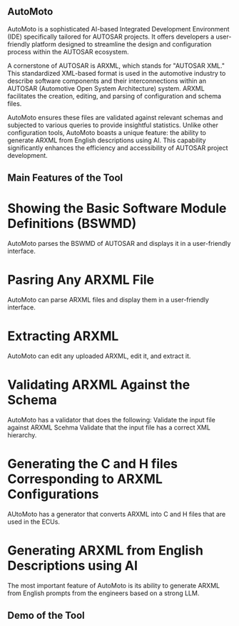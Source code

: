 ## AutoMoto
AutoMoto is a sophisticated AI-based Integrated Development Environment (IDE) specifically tailored for AUTOSAR projects. It offers developers a user-friendly platform designed to streamline the design and configuration process within the AUTOSAR ecosystem.

A cornerstone of AUTOSAR is ARXML, which stands for "AUTOSAR XML." This standardized XML-based format is used in the automotive industry to describe software components and their interconnections within an AUTOSAR (Automotive Open System Architecture) system. ARXML facilitates the creation, editing, and parsing of configuration and schema files.

AutoMoto ensures these files are validated against relevant schemas and subjected to various queries to provide insightful statistics. Unlike other configuration tools, AutoMoto boasts a unique feature: the ability to generate ARXML from English descriptions using AI. This capability significantly enhances the efficiency and accessibility of AUTOSAR project development.

## Main Features of the Tool

# Showing the Basic Software Module Definitions (BSWMD)
AutoMoto parses the BSWMD of AUTOSAR and displays it in a user-friendly interface.

# Pasring Any ARXML File
AutoMoto can parse ARXML files and display them in a user-friendly interface.

# Extracting ARXML
AutoMoto can edit any uploaded ARXML, edit it, and extract it.

# Validating ARXML Against the Schema
AutoMoto has a validator that does the following:
Validate the input file against ARXML Scehma
Validate that the input file has a correct XML hierarchy. 

# Generating the C and H files Corresponding to ARXML Configurations
AUtoMoto has a generator that converts ARXML into C and H files that are used in the ECUs.

# Generating ARXML from English Descriptions using AI
The most important feature of AutoMoto is its ability to generate ARXML from English prompts from the engineers based on a strong LLM.

## Demo of the Tool

